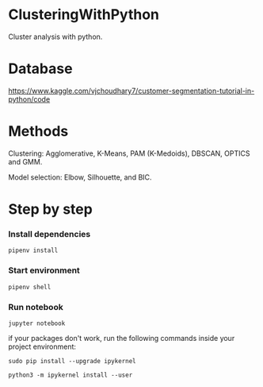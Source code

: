 # ClusteringWithPython

Cluster analysis with python. 

# Database

https://www.kaggle.com/vjchoudhary7/customer-segmentation-tutorial-in-python/code

# Methods

Clustering: Agglomerative, K-Means, PAM (K-Medoids), DBSCAN, OPTICS and GMM.

Model selection: Elbow, Silhouette, and BIC.

# Step by step

### Install dependencies

```shell script
pipenv install
```

### Start environment

```shell script
pipenv shell
```

### Run notebook

```shell script
jupyter notebook
```

if your packages don't work, run the following commands inside your 
project environment:

```shell script
sudo pip install --upgrade ipykernel
```

```shell script
python3 -m ipykernel install --user
```
